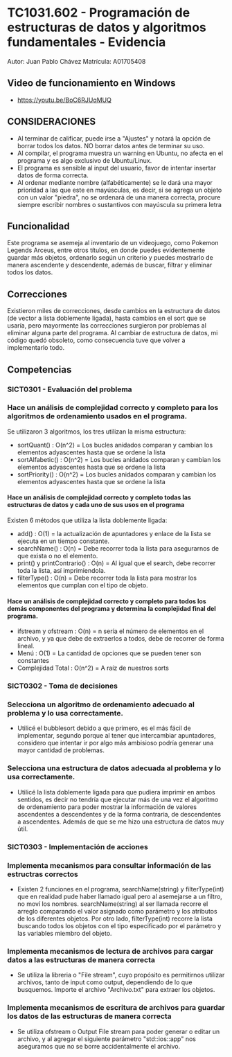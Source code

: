 # TC1031.602 - Programación de estructuras de datos y algoritmos fundamentales - Evidencia
Autor: Juan Pablo Chávez
Matrícula: A01705408

## Video de funcionamiento en Windows
- https://youtu.be/BoC6RJUqMUQ
## CONSIDERACIONES
- Al terminar de calificar, puede irse a "Ajustes" y notará la opción de borrar todos los datos. NO borrar datos antes de terminar su uso.
- Al compilar, el programa muestra un warning en Ubuntu, no afecta en el programa y es algo exclusivo de Ubuntu/Linux.
- El programa es sensible al input del usuario, favor de intentar insertar datos de forma correcta.
- Al ordenar mediante nombre (alfabéticamente) se le dará una mayor prioridad a las que este en mayúsculas, es decir, si se agrega un objeto con un valor "piedra", no se ordenará de una manera correcta, procure siempre escribir nombres o sustantivos con mayúscula su primera letra

## Funcionalidad
Este programa se asemeja al inventario de un videojuego, como Pokemon Legends Arceus, entre otros títulos, en donde puedes evidentemente guardar más objetos, ordenarlo según un criterio y puedes mostrarlo de manera ascendente y descendente, además de buscar, filtrar y eliminar todos los datos.
## Correcciones
Existieron miles de correcciones, desde cambios en la estructura de datos (de vector a lista doblemente ligada), hasta cambios en el sort que se usaría, pero mayormente las correcciones surgieron por problemas al eliminar alguna parte del programa. Al cambiar de estructura de datos, mi código quedó obsoleto, como consecuencia tuve que volver a implementarlo todo.
## Competencias
### SICT0301 - Evaluación del problema
### Hace un análisis de complejidad correcto y completo para los algoritmos de ordenamiento usados en el programa.
Se utilizaron 3 algoritmos, los tres utilizan la misma estructura:
- sortQuant() : O(n^2) = Los bucles anidados comparan y cambian los elementos adyascentes hasta que se ordene la lista
- sortAlfabetic() : O(n^2) = Los bucles anidados comparan y cambian los elementos adyascentes hasta que se ordene la lista
- sortPriority() : O(n^2) = Los bucles anidados comparan y cambian los elementos adyascentes hasta que se ordene la lista 
#### Hace un análisis de complejidad correcto y completo todas las estructuras de datos y cada uno de sus usos en el programa
Existen 6 métodos que utiliza la lista doblemente ligada:
- add() : O(1) = la actualización de apuntadores y enlace de la lista se ejecuta en un tiempo constante.
- searchName() : O(n) = Debe recorrer toda la lista para asegurarnos de que exista o no el elemento.
- print() y printContrario() : O(n) = Al igual que el search, debe recorrer toda la lista, así imprimiendola.
- filterType() : O(n) = Debe recorrer toda la lista para mostrar los elementos que cumplan con el tipo de objeto.
#### Hace un análisis de complejidad correcto y completo para todos los demás componentes del programa y determina la complejidad final del programa.
- ifstream y ofstream : O(n) = n sería el número de elementos en el archivo, y ya que debe de extraerlos a todos, debe de recorrer de forma lineal.
- Menú : O(1) = La cantidad de opciones que se pueden tener son constantes
- Complejidad Total : O(n^2) = A raíz de nuestros sorts

### SICT0302 - Toma de decisiones
### Selecciona un algoritmo de ordenamiento adecuado al problema y lo usa correctamente.
- Utilicé el bubblesort debido a que primero, es el más fácil de implementar, segundo porque al tener que intercambiar apuntadores, considero que intentar ir por algo más ambisioso podría generar una mayor cantidad de problemas.
### Selecciona una estructura de datos adecuada al problema y lo usa correctamente.
- Utilicé la lista doblemente ligada para que pudiera imprimir en ambos sentidos, es decir no tendría que ejecutar más de una vez el algoritmo de ordenamiento para poder mostrar la información de valores ascendentes a descendentes y de la forma contraria, de descendentes a ascendentes. Además de que se me hizo una estructura de datos muy útil.

### SICT0303 - Implementación de acciones
### Implementa mecanismos para consultar información de las estructras correctos
- Existen 2 funciones en el programa, searchName(string) y filterType(int) que en realidad pude haber llamado igual pero al asemejarse a un filtro, no moví los nombres. searchName(string) al ser llamada recorre el arreglo comparando el valor asignado como parámetro y los atributos de los diferentes objetos. Por otro lado, filterType(int) recorre la lista buscando todos los objetos con el tipo especificado por el parámetro y las variables miembro del objeto.
### Implementa mecanismos de lectura de archivos para cargar datos a las estructuras de manera correcta
- Se utiliza la libreria <fstream> o "File stream", cuyo propósito es permitirnos utilizar archivos, tanto de input como output, dependiendo de lo que busquemos. Importe el archivo "Archivo.txt" para extraer los objetos.
### Implementa mecanismos de escritura de archivos para guardar los datos  de las estructuras de manera correcta
- Se utiliza ofstream o Output File stream para poder generar o editar un archivo, y al agregar el siguiente parámetro "std::ios::app" nos aseguramos que no se borre accidentalmente el archivo.

